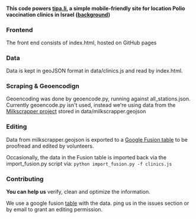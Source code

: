 #### This code powers [tipa.li](http://tipa.li/), a simple mobile-friendly site for location Polio vaccination clinics in Israel ([background](http://niryariv.wordpress.com/2013/09/03/tipa-li-a-tool-for-easily-finding-polio-vaccination-clinics/))

### Frontend

The front end consists of index.html, hosted on GitHub pages

### Data

Data is kept in geoJSON format in data/clinics.js and read by index.html. 

### Scraping & Geoencodign

Geoencoding was done by geoencode.py, running against all_stations.json. Currently geoencode.py isn't used, instead we're using data from the [Milkscrapper project](https://github.com/segalle/milkscrapper) stored in data/milkscrapper.geojson

### Editing

Data from milkscrapper.geojson is exported to a [Google Fusion table](https://www.google.com/fusiontables/DataSource?docid=1zpsJz8BGY5uSWbQC6CLgXQka1vhHyHqtrUMHas8) to be proofread and edited by volunteers. 

Occasionally, the data in the Fusion table is imported back via the import_fusion.py script via:
```python import_fusion.py -f clinics.js```

### Contributing

**You can help us** verify, clean and optimize the information. 

We use a google fusion [table](https://www.google.com/fusiontables/DataSource?docid=1zpsJz8BGY5uSWbQC6CLgXQka1vhHyHqtrUMHas8) with the data.
ping us in the issues section or by email to grant an editing permission.
